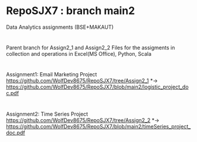 # RepoSJX7 : branch main2
Data Analytics assignments (BSE+MAKAUT)
#
Parent branch for Assign2_1 and Assign2_2
Files for the assigments in collection and operations in Excel(MS Office), Python, Scala 
#
Assignment1: Email Marketing Project 
https://github.com/WolfDev8675/RepoSJX7/tree/Assign2_1
*->
https://github.com/WolfDev8675/RepoSJX7/blob/main2/logistic_project_doc.pdf
# 
Assignment2: Time Series Project 
https://github.com/WolfDev8675/RepoSJX7/tree/Assign2_2
*->
https://github.com/WolfDev8675/RepoSJX7/blob/main2/timeSeries_project_doc.pdf
